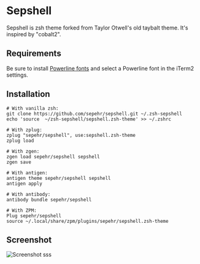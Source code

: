 # Sepshell
Sepshell is zsh theme forked from Taylor Otwell's old taybalt theme. It's inspired by "cobalt2".

## Requirements
Be sure to install [Powerline fonts](https://github.com/powerline/fonts) and select a Powerline font in the iTerm2 settings.

## Installation
```shell
# With vanilla zsh:
git clone https://github.com/sepehr/sepshell.git ~/.zsh-sepshell
echo 'source  ~/zsh-sepshell/sepshell.zsh-theme' >> ~/.zshrc

# With zplug:
zplug "sepehr/sepshell", use:sepshell.zsh-theme
zplug load

# With zgen:
zgen load sepehr/sepshell sepshell
zgen save 

# With antigen:
antigen theme sepehr/sepshell sepshell
antigen apply

# With antibody:
antibody bundle sepehr/sepshell

# With ZPM:
Plug sepehr/sepshell
source ~/.local/share/zpm/plugins/sepehr/sepshell.zsh-theme
```

## Screenshot
![Screenshot](http://i.imgur.com/9FrW2iL.png)
sss
